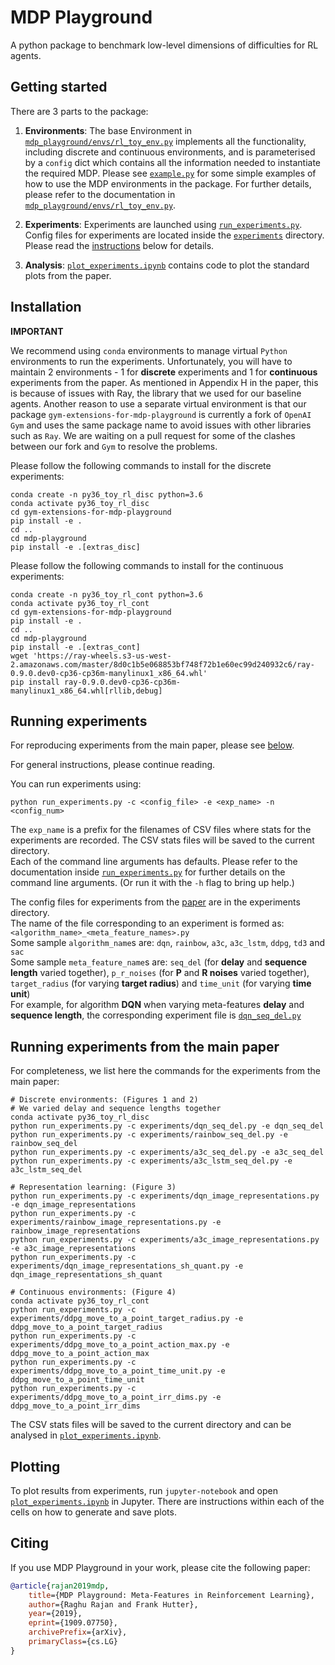 # MDP Playground
A python package to benchmark low-level dimensions of difficulties for RL agents.

## Getting started
There are 3 parts to the package:
1) **Environments**: The base Environment in [`mdp_playground/envs/rl_toy_env.py`](mdp_playground/envs/rl_toy_env.py) implements all the functionality, including discrete and continuous environments, and is parameterised by a `config` dict which contains all the information needed to instantiate the required MDP. Please see [`example.py`](example.py) for some simple examples of how to use the MDP environments in the package. For further details, please refer to the documentation in [`mdp_playground/envs/rl_toy_env.py`](mdp_playground/envs/rl_toy_env.py).

2) **Experiments**: Experiments are launched using [`run_experiments.py`](run_experiments.py). Config files for experiments are located inside the [`experiments`](experiments) directory. Please read the [instructions](#running-experiments) below for details.

3) **Analysis**: [`plot_experiments.ipynb`](plot_experiments.ipynb) contains code to plot the standard plots from the paper.

## Installation
**IMPORTANT**

We recommend using `conda` environments to manage virtual `Python` environments to run the experiments. Unfortunately, you will have to maintain 2 environments - 1 for **discrete** experiments and 1 for **continuous** experiments from the paper. As mentioned in Appendix H in the paper, this is because of issues with Ray, the library that we used for our baseline agents. Another reason to use a separate virtual environment is that our package `gym-extensions-for-mdp-playground` is currently a fork of `OpenAI Gym` and uses the same package name to avoid issues with other libraries such as `Ray`. We are waiting on a pull request for some of the clashes between our fork and `Gym` to resolve the problems.

Please follow the following commands to install for the discrete experiments:
```
conda create -n py36_toy_rl_disc python=3.6
conda activate py36_toy_rl_disc
cd gym-extensions-for-mdp-playground
pip install -e .
cd ..
cd mdp-playground
pip install -e .[extras_disc]
```

Please follow the following commands to install for the continuous experiments:
```
conda create -n py36_toy_rl_cont python=3.6
conda activate py36_toy_rl_cont
cd gym-extensions-for-mdp-playground
pip install -e .
cd ..
cd mdp-playground
pip install -e .[extras_cont]
wget 'https://ray-wheels.s3-us-west-2.amazonaws.com/master/8d0c1b5e068853bf748f72b1e60ec99d240932c6/ray-0.9.0.dev0-cp36-cp36m-manylinux1_x86_64.whl'
pip install ray-0.9.0.dev0-cp36-cp36m-manylinux1_x86_64.whl[rllib,debug]
```

## Running experiments
For reproducing experiments from the main paper, please see [below](#running-experiments-from-the-main-paper).

For general instructions, please continue reading.

You can run experiments using:
```
python run_experiments.py -c <config_file> -e <exp_name> -n <config_num>
```
The `exp_name` is a prefix for the filenames of CSV files where stats for the experiments are recorded. The CSV stats files will be saved to the current directory.<br>
Each of the command line arguments has defaults. Please refer to the documentation inside [`run_experiments.py`](run_experiments.py) for further details on the command line arguments. (Or run it with the `-h` flag to bring up help.)

The config files for experiments from the [paper](https://arxiv.org/abs/1909.07750) are in the experiments directory.<br>
The name of the file corresponding to an experiment is formed as: `<algorithm_name>_<meta_feature_names>.py`<br>
Some sample `algorithm_name`s are: `dqn`, `rainbow`, `a3c`, `a3c_lstm`, `ddpg`, `td3` and `sac`<br>
Some sample `meta_feature_name`s are: `seq_del` (for **delay** and **sequence length** varied together), `p_r_noises` (for **P** and **R noises** varied together),
`target_radius` (for varying **target radius**) and `time_unit` (for varying **time unit**)<br>
For example, for algorithm **DQN** when varying meta-features **delay** and **sequence length**, the corresponding experiment file is [`dqn_seq_del.py`](experiments/dqn_seq_del.py)

## Running experiments from the main paper
For completeness, we list here the commands for the experiments from the main paper:
```
# Discrete environments: (Figures 1 and 2)
# We varied delay and sequence lengths together
conda activate py36_toy_rl_disc
python run_experiments.py -c experiments/dqn_seq_del.py -e dqn_seq_del
python run_experiments.py -c experiments/rainbow_seq_del.py -e rainbow_seq_del
python run_experiments.py -c experiments/a3c_seq_del.py -e a3c_seq_del
python run_experiments.py -c experiments/a3c_lstm_seq_del.py -e a3c_lstm_seq_del

# Representation learning: (Figure 3)
python run_experiments.py -c experiments/dqn_image_representations.py -e dqn_image_representations
python run_experiments.py -c experiments/rainbow_image_representations.py -e rainbow_image_representations
python run_experiments.py -c experiments/a3c_image_representations.py -e a3c_image_representations
python run_experiments.py -c experiments/dqn_image_representations_sh_quant.py -e dqn_image_representations_sh_quant

# Continuous environments: (Figure 4)
conda activate py36_toy_rl_cont
python run_experiments.py -c experiments/ddpg_move_to_a_point_target_radius.py -e ddpg_move_to_a_point_target_radius
python run_experiments.py -c experiments/ddpg_move_to_a_point_action_max.py -e ddpg_move_to_a_point_action_max
python run_experiments.py -c experiments/ddpg_move_to_a_point_time_unit.py -e ddpg_move_to_a_point_time_unit
python run_experiments.py -c experiments/ddpg_move_to_a_point_irr_dims.py -e ddpg_move_to_a_point_irr_dims
```
The CSV stats files will be saved to the current directory and can be analysed in [`plot_experiments.ipynb`](plot_experiments.ipynb).

## Plotting
To plot results from experiments, run `jupyter-notebook` and open [`plot_experiments.ipynb`](plot_experiments.ipynb) in Jupyter. There are instructions within each of the cells on how to generate and save plots.

## Citing
If you use MDP Playground in your work, please cite the following paper:

```bibtex
@article{rajan2019mdp,
    title={MDP Playground: Meta-Features in Reinforcement Learning},
    author={Raghu Rajan and Frank Hutter},
    year={2019},
    eprint={1909.07750},
    archivePrefix={arXiv},
    primaryClass={cs.LG}
}
```
